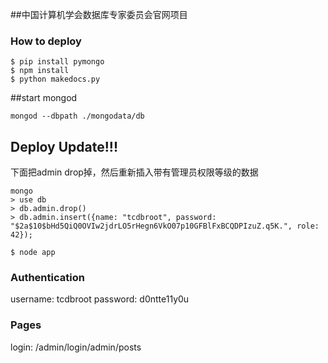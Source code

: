 ﻿##中国计算机学会数据库专家委员会官网项目


### How to deploy
```
$ pip install pymongo
$ npm install
$ python makedocs.py
```
##start mongod 
```
mongod --dbpath ./mongodata/db
```
## Deploy Update!!!
下面把admin drop掉，然后重新插入带有管理员权限等级的数据
```
mongo
> use db
> db.admin.drop()
> db.admin.insert({name: "tcdbroot", password: "$2a$10$bHd5QiQ0OVIw2jdrLO5rHegn6VkO07p10GFBlFxBCQDPIzuZ.q5K.", role: 42});
```

```
$ node app
```

### Authentication
username: tcdbroot
password: d0ntte11y0u

### Pages
login: /admin/login/admin/posts
